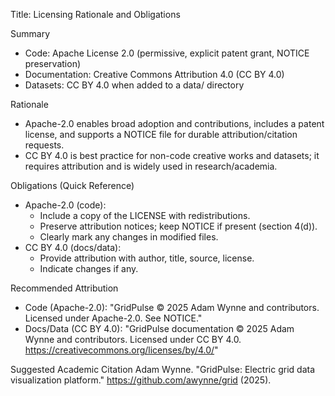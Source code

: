 Title: Licensing Rationale and Obligations

Summary
- Code: Apache License 2.0 (permissive, explicit patent grant, NOTICE preservation)
- Documentation: Creative Commons Attribution 4.0 (CC BY 4.0)
- Datasets: CC BY 4.0 when added to a data/ directory

Rationale
- Apache-2.0 enables broad adoption and contributions, includes a patent license, and supports a NOTICE file for durable attribution/citation requests.
- CC BY 4.0 is best practice for non-code creative works and datasets; it requires attribution and is widely used in research/academia.

Obligations (Quick Reference)
- Apache-2.0 (code):
  - Include a copy of the LICENSE with redistributions.
  - Preserve attribution notices; keep NOTICE if present (section 4(d)).
  - Clearly mark any changes in modified files.
- CC BY 4.0 (docs/data):
  - Provide attribution with author, title, source, license.
  - Indicate changes if any.

Recommended Attribution
- Code (Apache-2.0):
  "GridPulse © 2025 Adam Wynne and contributors. Licensed under Apache-2.0. See NOTICE."
- Docs/Data (CC BY 4.0):
  "GridPulse documentation © 2025 Adam Wynne and contributors. Licensed under CC BY 4.0. https://creativecommons.org/licenses/by/4.0/"

Suggested Academic Citation
Adam Wynne. "GridPulse: Electric grid data visualization platform." https://github.com/awynne/grid (2025).

